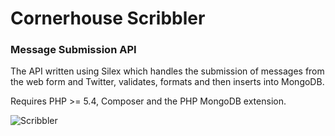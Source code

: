 # Cornerhouse Scribbler
### Message Submission API
The API written using Silex which handles the submission of messages from the web form and Twitter, validates, formats and then inserts into MongoDB.

Requires PHP >= 5.4, Composer and the PHP MongoDB extension.

![Scribbler](http://danhett.com/cornerhouse/scribbler.png)

